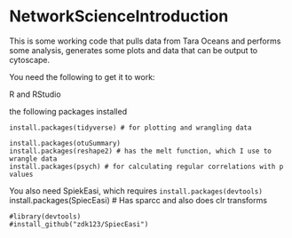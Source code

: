 # NetworkScienceIntroduction

This is some working code that pulls data from Tara Oceans and performs some analysis, generates some plots and data that can be output to cytoscape.

You need the following to get it to work:

R and RStudio

the following packages installed

```{r}
install.packages(tidyverse) # for plotting and wrangling data

install.packages(otuSummary)
install.packages(reshape2) # has the melt function, which I use to wrangle data
install.packages(psych) # for calculating regular correlations with p values
```


You also need SpiekEasi, which requires `install.packages(devtools)`
install.packages(SpiecEasi) # Has sparcc and also does clr transforms

```{r}
#library(devtools)
#install_github("zdk123/SpiecEasi")
```